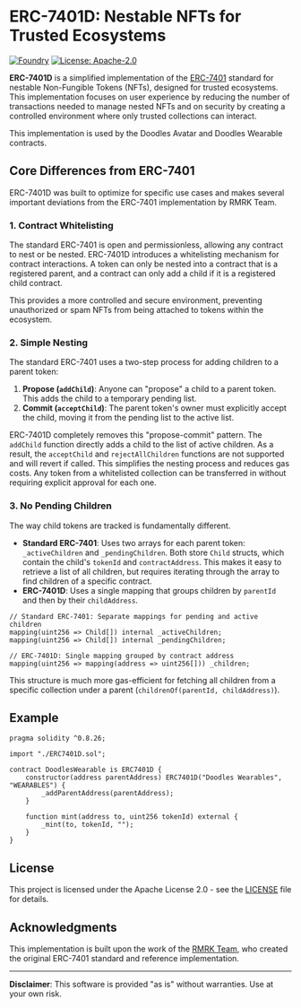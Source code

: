 # ERC-7401D: Nestable NFTs for Trusted Ecosystems

[![Foundry][foundry-badge]][foundry]
[![License: Apache-2.0][license-badge]][license]

[foundry]: https://getfoundry.sh/
[foundry-badge]: https://img.shields.io/badge/Built%20with-Foundry-FFDB1C.svg
[license]: https://opensource.org/licenses/Apache-2.0
[license-badge]: https://img.shields.io/badge/License-Apache%202.0-blue.svg

**ERC-7401D** is a simplified implementation of the [ERC-7401](https://eips.ethereum.org/EIPS/eip-7401) standard for nestable Non-Fungible Tokens (NFTs), designed for trusted ecosystems. This implementation focuses on user experience by reducing the number of transactions needed to manage nested NFTs and on security by creating a controlled environment where only trusted collections can interact.

This implementation is used by the Doodles Avatar and Doodles Wearable contracts.

## Core Differences from ERC-7401

ERC-7401D was built to optimize for specific use cases and makes several important deviations from the ERC-7401 implementation by RMRK Team.

### 1. Contract Whitelisting

The standard ERC-7401 is open and permissionless, allowing any contract to nest or be nested. ERC-7401D introduces a whitelisting mechanism for contract interactions. A token can only be nested into a contract that is a registered parent, and a contract can only add a child if it is a registered child contract.

This provides a more controlled and secure environment, preventing unauthorized or spam NFTs from being attached to tokens within the ecosystem.

### 2. Simple Nesting

The standard ERC-7401 uses a two-step process for adding children to a parent token:

1.  **Propose (`addChild`)**: Anyone can "propose" a child to a parent token. This adds the child to a temporary pending list.
2.  **Commit (`acceptChild`)**: The parent token's owner must explicitly accept the child, moving it from the pending list to the active list.

ERC-7401D completely removes this "propose-commit" pattern. The `addChild` function directly adds a child to the list of active children. As a result, the `acceptChild` and `rejectAllChildren` functions are not supported and will revert if called. This simplifies the nesting process and reduces gas costs. Any token from a whitelisted collection can be transferred in without requiring explicit approval for each one.

### 3. No Pending Children

The way child tokens are tracked is fundamentally different.

- **Standard ERC-7401**: Uses two arrays for each parent token: `_activeChildren` and `_pendingChildren`. Both store `Child` structs, which contain the child's `tokenId` and `contractAddress`. This makes it easy to retrieve a list of all children, but requires iterating through the array to find children of a specific contract.
- **ERC-7401D**: Uses a single mapping that groups children by `parentId` and then by their `childAddress`.

```solidity
// Standard ERC-7401: Separate mappings for pending and active children
mapping(uint256 => Child[]) internal _activeChildren;
mapping(uint256 => Child[]) internal _pendingChildren;

// ERC-7401D: Single mapping grouped by contract address
mapping(uint256 => mapping(address => uint256[])) _children;
```

This structure is much more gas-efficient for fetching all children from a specific collection under a parent (`childrenOf(parentId, childAddress)`).

## Example

```solidity
pragma solidity ^0.8.26;

import "./ERC7401D.sol";

contract DoodlesWearable is ERC7401D {
    constructor(address parentAddress) ERC7401D("Doodles Wearables", "WEARABLES") {
        _addParentAddress(parentAddress);
    }

    function mint(address to, uint256 tokenId) external {
        _mint(to, tokenId, "");
    }
}
```

## License

This project is licensed under the Apache License 2.0 - see the [LICENSE](LICENSE) file for details.

## Acknowledgments

This implementation is built upon the work of the [RMRK Team](https://github.com/rmrk-team), who created the original ERC-7401 standard and reference implementation.

---

**Disclaimer**: This software is provided "as is" without warranties. Use at your own risk.

